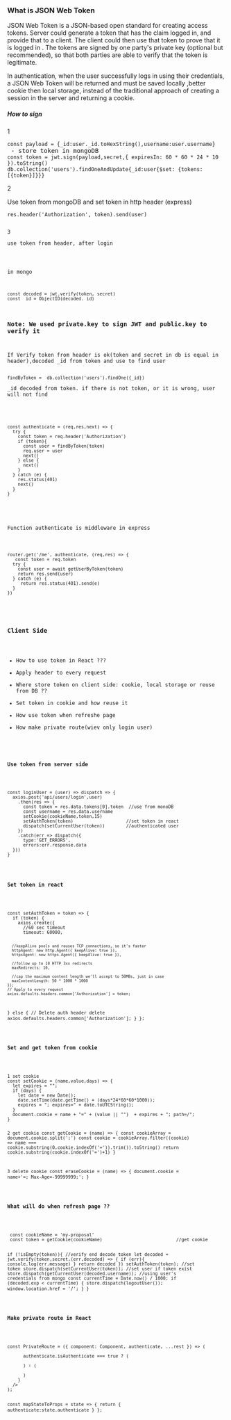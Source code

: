 
<h3>What is JSON Web Token</h3>
<p>JSON Web Token is a JSON-based open standard for creating access tokens. Server could generate a token that has the claim logged in, and provide that to a client. The client could then use that token to prove that it is logged in . The tokens are signed by one party's private key (optional but recommended), so that both parties are able to verify that the token is legitimate.</p>
<p>In authentication, when the user successfully logs in using their credentials, a JSON Web Token will be returned and must be saved locally ,better cookie then local storage, instead of the traditional approach of creating a session in the server and returning a cookie.</p>

<h5>How to sign</h5>
1
<pre>
<code>const payload = {_id:user._id.toHexString(),username:user.username}</code><span> - store token in mongoDB</span> 
<code>const token = jwt.sign(payload,secret,{ expiresIn: 60 * 60 * 24 * 10 }).toString()</code>
<code>db.collection('users').findOneAndUpdate{_id:user{$set: {tokens:[{token}]}}}</code>
</pre>
2
<p>Use token from mongoDB and set token in http header (express)</p>
<code>res.header('Authorization', token).send(user)</p>             
3
<p>use token from header, after login</p>

<p>in mongo</p>
<pre>
<code>const decoded = jwt.verify(token, secret)</code>
<code>const _id = ObjectID(decoded._id)</code>
</pre>
<h3>Note: We used private.key to sign JWT and public.key to verify it</h3>
<p>If Verify token from header is ok(token and secret in db is equal in header),decoded _id from token and use to find user</p>
<code>findByToken =  db.collection('users').findOne({_id})</code>
<p>_id decoded from token. if there is not token, or it is wrong, user will not find</p>


<pre>
<code>
const authenticate = (req,res,next) => {
  try {
    const token = req.header('Authorization')
    if (token){
      const user = findByToken(token)
      req.user = user
      next()
    } else {
      next()
    }
  } catch (e) {
    res.status(401)
    next()
  }
}
</code>
</pre>

<p>Function authenticate is middleware in express</p>
<pre>
<code>
router.get('/me', authenticate, (req,res) => {
   const token = req.token
  try {
    const user = await getUserByToken(token)
    return res.send(user)
  } catch (e) {
     return res.status(401).send(e)
  }
})
</code>
</pre>
  
<h3>Client Side</h3>
<ul>
<li>How to use token in React ???</li>
<li>Apply header to every request</li>
<li>Where store token on client side: cookie, local storage or reuse from DB ??</li>
<li>Set token in cookie and how reuse it</li>
<li>How use token when refreshe page</li>
<li>How make private route(wiev only login user)</li>
</ul>   

<h4>Use token from server side</h4>
<pre>
<code>
const loginUser = (user) => dispatch => {
  axios.post('api/users/login',user)
    .then(res => {
      const token = res.data.tokens[0].token  //use from monoDB
      const username = res.data.username
      setCookie(cookieName,token,15)
      setAuthToken(token)                    //set token in react
      dispatch(setCurrentUser(token))        //authenticated user
    })
    .catch(err => dispatch({
      type:'GET_ERRORS',
      errors:err.response.data
  }))
}
</code>
</pre>
<h4>Set token in react</h4>
<pre>
<code>
const setAuthToken = token => {
  if (token) {
    axios.create({
      //60 sec timeout
      timeout: 60000,

      //keepAlive pools and reuses TCP connections, so it's faster
      httpAgent: new http.Agent({ keepAlive: true }),
      httpsAgent: new https.Agent({ keepAlive: true }),

      //follow up to 10 HTTP 3xx redirects
      maxRedirects: 10,

      //cap the maximum content length we'll accept to 50MBs, just in case
      maxContentLength: 50 * 1000 * 1000
    });
    // Apply to every request
    axios.defaults.headers.common['Authorization'] = token;
  } else {
    // Delete auth header
    delete axios.defaults.headers.common['Authorization'];
  }
};
</code>
</pre>

<h4>Set and get token from cookie</h4>
<pre>
<code>
1 set cookie
const setCookie = (name,value,days) => {
  let expires = "";
  if (days) {
    let date = new Date();
    date.setTime(date.getTime() + (days*24*60*60*1000));
    expires = "; expires=" + date.toUTCString();
  }
  document.cookie = name + "=" + (value || "")  + expires + "; path=/";
}

2 get cookie
const getCookie = (name) => {
  const cookieArray = document.cookie.split(';')
  const cookie = cookieArray.filter((cookie) => name === cookie.substring(0,cookie.indexOf('=')).trim()).toString()
  return cookie.substring(cookie.indexOf('=')+1)
}

3 delete cookie
const eraseCookie = (name) => {
  document.cookie = name+'=; Max-Age=-99999999;';
}
</code>
</pre>
 
<h4>What will do when refresh page ??</h4> 
<pre>
<code>
 const cookieName = 'my-proposal'                                
 const token = getCookie(cookieName)                            //get cookie

   if (!isEmpty(token)){                                        //verify end decode token
      let decoded = jwt.verify(token,secret,(err,decoded) => {
        if (err){
          console.log(err.message)
        }
        return decoded
      })
      setAuthToken(token); //set token
      store.dispatch(setCurrentUser(token));                    //set user if token exist
      store.dispatch(getCurrentUser(decoded.username));         //using user's credentials from mongo
      const currentTime = Date.now() / 1000;
      if (decoded.exp < currentTime) {
        store.dispatch(logoutUser());
        window.location.href = '/';
      }
    }
</code>
</pre>

<h4>Make private route in React</h4>
<pre>
<code>
const PrivateRoute = ({ component: Component, authenticate, ...rest }) => (
  <Route
    {...rest}
    render={props =>
      authenticate.isAuthenticate === true ? (
        <Component {...props} />
      ) : (
        <Redirect to="/" />
      )
    }
  />
);

const mapStateToProps = state => {
  return {
    authenticate:state.authenticate
  }
};
</code>
</pre>
